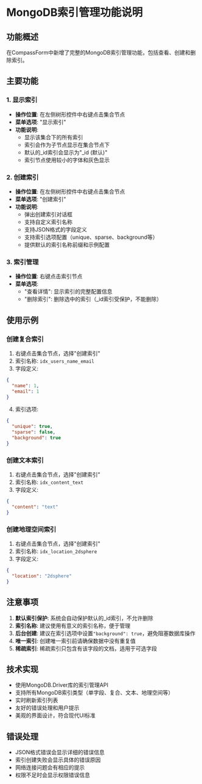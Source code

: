 # MongoDB索引管理功能说明

## 功能概述

在CompassForm中新增了完整的MongoDB索引管理功能，包括查看、创建和删除索引。

## 主要功能

### 1. 显示索引
- **操作位置**: 在左侧树形控件中右键点击集合节点
- **菜单选项**: "显示索引"
- **功能说明**: 
  - 显示该集合下的所有索引
  - 索引会作为子节点显示在集合节点下
  - 默认的_id索引会显示为"_id (默认)"
  - 索引节点使用较小的字体和灰色显示

### 2. 创建索引
- **操作位置**: 在左侧树形控件中右键点击集合节点
- **菜单选项**: "创建索引"
- **功能说明**:
  - 弹出创建索引对话框
  - 支持自定义索引名称
  - 支持JSON格式的字段定义
  - 支持索引选项配置（unique、sparse、background等）
  - 提供默认的索引名称前缀和示例配置

### 3. 索引管理
- **操作位置**: 右键点击索引节点
- **菜单选项**: 
  - "查看详情": 显示索引的完整配置信息
  - "删除索引": 删除选中的索引（_id索引受保护，不能删除）

## 使用示例

### 创建复合索引
1. 右键点击集合节点，选择"创建索引"
2. 索引名称: `idx_users_name_email`
3. 字段定义:
```json
{
  "name": 1,
  "email": 1
}
```
4. 索引选项:
```json
{
  "unique": true,
  "sparse": false,
  "background": true
}
```

### 创建文本索引
1. 右键点击集合节点，选择"创建索引"
2. 索引名称: `idx_content_text`
3. 字段定义:
```json
{
  "content": "text"
}
```

### 创建地理空间索引
1. 右键点击集合节点，选择"创建索引"
2. 索引名称: `idx_location_2dsphere`
3. 字段定义:
```json
{
  "location": "2dsphere"
}
```

## 注意事项

1. **默认索引保护**: 系统会自动保护默认的_id索引，不允许删除
2. **索引名称**: 建议使用有意义的索引名称，便于管理
3. **后台创建**: 建议在索引选项中设置`"background": true`，避免阻塞数据库操作
4. **唯一索引**: 创建唯一索引前请确保数据中没有重复值
5. **稀疏索引**: 稀疏索引只包含有该字段的文档，适用于可选字段

## 技术实现

- 使用MongoDB.Driver库的索引管理API
- 支持所有MongoDB索引类型（单字段、复合、文本、地理空间等）
- 实时刷新索引列表
- 友好的错误处理和用户提示
- 美观的界面设计，符合现代UI标准

## 错误处理

- JSON格式错误会显示详细的错误信息
- 索引创建失败会显示具体的错误原因
- 网络连接问题会有相应的提示
- 权限不足时会显示权限错误信息 